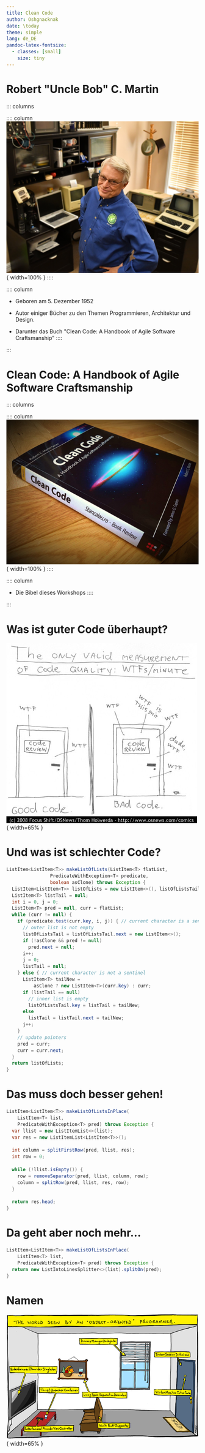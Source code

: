 ```yaml
---
title: Clean Code
author: Oshgnacknak
date: \today
theme: simple
lang: de_DE
pandoc-latex-fontsize:
  - classes: [small]
    size: tiny
---
```


# Robert "Uncle Bob" C. Martin

::: columns

:::: column
![Robert C. Martin (Quelle: Wikipedia)](./uncle-bob.jpg){ width=100% }
::::

:::: column
- Geboren am 5. Dezember 1952

- Autor einiger Bücher zu den Themen Programmieren, Architektur und Design.

- Darunter das Buch "Clean Code: A Handbook of Agile Software Craftsmanship"
::::

:::

# Clean Code: A Handbook of Agile Software Craftsmanship

::: columns

:::: column
![Clean Code (Quelle: `stancalau.ro`)](./clean-code.jpg){ width=100% }
::::

:::: column
- Die Bibel dieses Workshops
::::

:::

# Was ist guter Code überhaupt?

![wtf indeed](wtfm.jpg){ width=65% }

# Und was ist schlechter Code?

```{.java .small}
ListItem<ListItem<T>> makeListOfLists(ListItem<T> flatList,
                PredicateWithException<T> predicate,
                boolean asClone) throws Exception {
  ListItem<ListItem<T>> listOfLists = new ListItem<>(), listOfListsTail = listOfLists;
  ListItem<T> listTail = null;
  int i = 0, j = 0;
  ListItem<T> pred = null, curr = flatList;
  while (curr != null) {
    if (predicate.test(curr.key, i, j)) { // current character is a sentinel
      // outer list is not empty
      listOfListsTail = listOfListsTail.next = new ListItem<>();
      if (!asClone && pred != null)
        pred.next = null;
      i++;
      j = 0;
      listTail = null;
    } else { // current character is not a sentinel
      ListItem<T> tailNew =
          asClone ? new ListItem<T>(curr.key) : curr;
      if (listTail == null)
        // inner list is empty
        listOfListsTail.key = listTail = tailNew;
      else
        listTail = listTail.next = tailNew;
      j++;
    }
    // update pointers
    pred = curr;
    curr = curr.next;
  }
  return listOfLists;
}
```

# Das muss doch besser gehen!

```{.java .small}
ListItem<ListItem<T>> makeListOfListsInPlace(
    ListItem<T> list,
    PredicateWithException<T> pred) throws Exception {
  var llist = new ListItemList<>(list);
  var res = new ListItemList<ListItem<T>>();

  int column = splitFirstRow(pred, llist, res);
  int row = 0;

  while (!llist.isEmpty()) {
    row = removeSeparator(pred, llist, column, row);
    column = splitRow(pred, llist, res, row);
  }

  return res.head;
}
```

# Da geht aber noch mehr...

```{.java .small}
ListItem<ListItem<T>> makeListOfListsInPlace(
    ListItem<T> list,
    PredicateWithException<T> pred) throws Exception {
  return new ListIntoLinesSplitter<>(list).splitOn(pred);
}
```

# Namen

![Quelle: `/r/ProgrammerHumor`](./oop-names.png){ width=65% }
